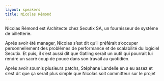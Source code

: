 ```yaml
---
layout: speakers
title: Nicolas Rémond
---
```

Nicolas Rémond est Architecte chez Secutix SA, un fournisseur de système de billetterie.

Après avoir été manager, Nicolas s’est dit qu’il préférait s’occuper personnellement des problèmes de performance et de scalabilité du logiciel Secutix. Et puis, il s’est aussi dit que Gatling serait un outil qui pourrait lui rendre un sacré coup de pouce dans son travail au quotidien.

Après avoir soumis plusieurs patchs, Stéphane Landelle en a eu assez et s’est dit que ça serait plus simple que Nicolas soit committeur sur le projet
